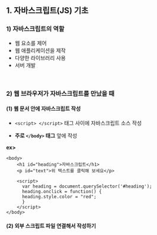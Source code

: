 ## 1. 자바스크립트(JS) 기초      
### 1) 자바스크립트의 역할   
* 웹 요소를 제어   
* 웹 애플리케이션을 제작   
* 다양한 라이브러리 사용   
* 서버 개발   
<br>

### 2) 웹 브라우저가 자바스크립트를 만났을 때   
#### (1) 웹 문서 안에 자바스크립트 작성   
* ```<script> </script>``` 태그 사이에 자바스크립트 소스 작성   

* __주로 ```</body>``` 태그__ 앞에 작성


__ex>__   
```
<body>
	<h1 id="heading">자바스크립트</h1>
	<p id="text">위 텍스트를 클릭해 보세요</p>

	<script>
	  var heading = document.querySelector('#heading');
	  heading.onclick = function() {
	  heading.style.color = "red";
	  }
	</script>
</body>
```

#### (2) 외부 스크립트 파일 연결해서 작성하기   
